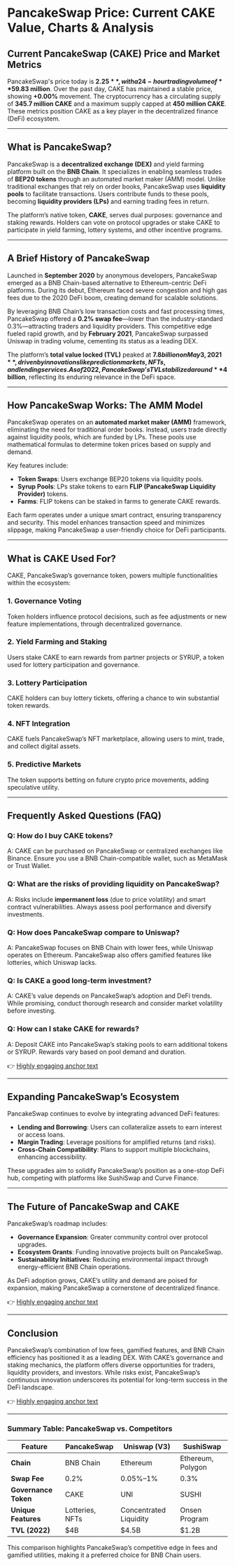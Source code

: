 # PancakeSwap Price: Current CAKE Value, Charts & Analysis

## Current PancakeSwap (CAKE) Price and Market Metrics  
PancakeSwap's price today is **$2.25**, with a 24-hour trading volume of **$59.83 million**. Over the past day, CAKE has maintained a stable price, showing **+0.00%** movement. The cryptocurrency has a circulating supply of **345.7 million CAKE** and a maximum supply capped at **450 million CAKE**. These metrics position CAKE as a key player in the decentralized finance (DeFi) ecosystem.

---

## What is PancakeSwap?  
PancakeSwap is a **decentralized exchange (DEX)** and yield farming platform built on the **BNB Chain**. It specializes in enabling seamless trades of **BEP20 tokens** through an automated market maker (AMM) model. Unlike traditional exchanges that rely on order books, PancakeSwap uses **liquidity pools** to facilitate transactions. Users contribute funds to these pools, becoming **liquidity providers (LPs)** and earning trading fees in return.  

The platform’s native token, **CAKE**, serves dual purposes: governance and staking rewards. Holders can vote on protocol upgrades or stake CAKE to participate in yield farming, lottery systems, and other incentive programs.

---

## A Brief History of PancakeSwap  
Launched in **September 2020** by anonymous developers, PancakeSwap emerged as a BNB Chain-based alternative to Ethereum-centric DeFi platforms. During its debut, Ethereum faced severe congestion and high gas fees due to the 2020 DeFi boom, creating demand for scalable solutions.  

By leveraging BNB Chain’s low transaction costs and fast processing times, PancakeSwap offered a **0.2% swap fee**—lower than the industry-standard 0.3%—attracting traders and liquidity providers. This competitive edge fueled rapid growth, and by **February 2021**, PancakeSwap surpassed Uniswap in trading volume, cementing its status as a leading DEX.  

The platform’s **total value locked (TVL)** peaked at **$7.8 billion on May 3, 2021**, driven by innovations like prediction markets, NFTs, and lending services. As of 2022, PancakeSwap’s TVL stabilized around **$4 billion**, reflecting its enduring relevance in the DeFi space.

---

## How PancakeSwap Works: The AMM Model  
PancakeSwap operates on an **automated market maker (AMM)** framework, eliminating the need for traditional order books. Instead, users trade directly against liquidity pools, which are funded by LPs. These pools use mathematical formulas to determine token prices based on supply and demand.  

Key features include:  
- **Token Swaps**: Users exchange BEP20 tokens via liquidity pools.  
- **Syrup Pools**: LPs stake tokens to earn **FLIP (PancakeSwap Liquidity Provider)** tokens.  
- **Farms**: FLIP tokens can be staked in farms to generate CAKE rewards.  

Each farm operates under a unique smart contract, ensuring transparency and security. This model enhances transaction speed and minimizes slippage, making PancakeSwap a user-friendly choice for DeFi participants.

---

## What is CAKE Used For?  
CAKE, PancakeSwap’s governance token, powers multiple functionalities within the ecosystem:  

### 1. **Governance Voting**  
Token holders influence protocol decisions, such as fee adjustments or new feature implementations, through decentralized governance.  

### 2. **Yield Farming and Staking**  
Users stake CAKE to earn rewards from partner projects or SYRUP, a token used for lottery participation and governance.  

### 3. **Lottery Participation**  
CAKE holders can buy lottery tickets, offering a chance to win substantial token rewards.  

### 4. **NFT Integration**  
CAKE fuels PancakeSwap’s NFT marketplace, allowing users to mint, trade, and collect digital assets.  

### 5. **Predictive Markets**  
The token supports betting on future crypto price movements, adding speculative utility.  

---

## Frequently Asked Questions (FAQ)  

### Q: How do I buy CAKE tokens?  
A: CAKE can be purchased on PancakeSwap or centralized exchanges like Binance. Ensure you use a BNB Chain-compatible wallet, such as MetaMask or Trust Wallet.  

### Q: What are the risks of providing liquidity on PancakeSwap?  
A: Risks include **impermanent loss** (due to price volatility) and smart contract vulnerabilities. Always assess pool performance and diversify investments.  

### Q: How does PancakeSwap compare to Uniswap?  
A: PancakeSwap focuses on BNB Chain with lower fees, while Uniswap operates on Ethereum. PancakeSwap also offers gamified features like lotteries, which Uniswap lacks.  

### Q: Is CAKE a good long-term investment?  
A: CAKE’s value depends on PancakeSwap’s adoption and DeFi trends. While promising, conduct thorough research and consider market volatility before investing.  

### Q: How can I stake CAKE for rewards?  
A: Deposit CAKE into PancakeSwap’s staking pools to earn additional tokens or SYRUP. Rewards vary based on pool demand and duration.  

👉 [Highly engaging anchor text](https://bit.ly/okx-bonus)  

---

## Expanding PancakeSwap’s Ecosystem  
PancakeSwap continues to evolve by integrating advanced DeFi features:  
- **Lending and Borrowing**: Users can collateralize assets to earn interest or access loans.  
- **Margin Trading**: Leverage positions for amplified returns (and risks).  
- **Cross-Chain Compatibility**: Plans to support multiple blockchains, enhancing accessibility.  

These upgrades aim to solidify PancakeSwap’s position as a one-stop DeFi hub, competing with platforms like SushiSwap and Curve Finance.

---

## The Future of PancakeSwap and CAKE  
PancakeSwap’s roadmap includes:  
- **Governance Expansion**: Greater community control over protocol upgrades.  
- **Ecosystem Grants**: Funding innovative projects built on PancakeSwap.  
- **Sustainability Initiatives**: Reducing environmental impact through energy-efficient BNB Chain operations.  

As DeFi adoption grows, CAKE’s utility and demand are poised for expansion, making PancakeSwap a cornerstone of decentralized finance.  

👉 [Highly engaging anchor text](https://bit.ly/okx-bonus)  

---

## Conclusion  
PancakeSwap’s combination of low fees, gamified features, and BNB Chain efficiency has positioned it as a leading DEX. With CAKE’s governance and staking mechanics, the platform offers diverse opportunities for traders, liquidity providers, and investors. While risks exist, PancakeSwap’s continuous innovation underscores its potential for long-term success in the DeFi landscape.  

👉 [Highly engaging anchor text](https://bit.ly/okx-bonus)  

--- 

### Summary Table: PancakeSwap vs. Competitors  

| Feature              | PancakeSwap       | Uniswap (V3)      | SushiSwap         |  
|----------------------|-------------------|-------------------|-------------------|  
| **Chain**            | BNB Chain         | Ethereum          | Ethereum, Polygon |  
| **Swap Fee**         | 0.2%              | 0.05%–1%          | 0.3%              |  
| **Governance Token** | CAKE              | UNI               | SUSHI             |  
| **Unique Features**  | Lotteries, NFTs   | Concentrated Liquidity | Onsen Program |  
| **TVL (2022)**       | $4B               | $4.5B             | $1.2B             |  

This comparison highlights PancakeSwap’s competitive edge in fees and gamified utilities, making it a preferred choice for BNB Chain users.